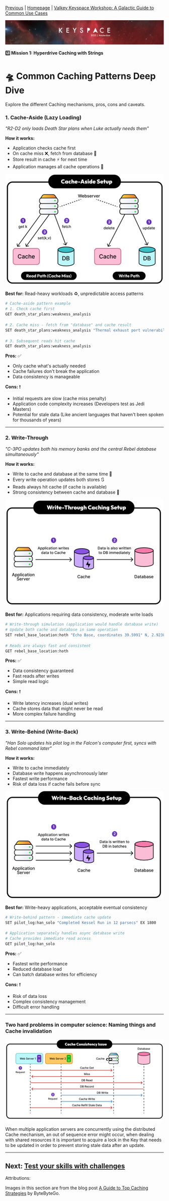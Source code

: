 [Previous](../caching/README.md) | [Homepage](../README.md) | [Valkey Keyspace Workshop: A Galactic Guide to Common Use Cases](../README.md)

![Keyspace](../../../static/img/keyspace-backdrop.png)

__1️⃣ Mission 1: Hyperdrive Caching with Strings__

# 🛸 Common Caching Patterns Deep Dive

Explore the different Caching mechanisms, pros, cons and caveats.

### **1. Cache-Aside (Lazy Loading)**

*"R2-D2 only loads Death Star plans when Luke actually needs them"*

**How it works:**
- Application checks cache first
- On cache miss ❌, fetch from database 💽
- Store result in cache ⚡ for next time
- Application manages all cache operations 🧠

![Cache-Aside](../../../static/img/caching_03-cache-aside.png)

**Best for:** Read-heavy workloads ♻️, unpredictable access patterns

```bash
# Cache-aside pattern example
# 1. Check cache first
GET death_star_plans:weakness_analysis

# 2. Cache miss - fetch from "database" and cache result
SET death_star_plans:weakness_analysis "Thermal exhaust port vulnerability confirmed" EX 3600

# 3. Subsequent reads hit cache
GET death_star_plans:weakness_analysis
```

**Pros:** ✅
- Only cache what's actually needed
- Cache failures don't break the application
- Data consistency is manageable

**Cons:** ❗ 
- Initial requests are slow (cache miss penalty)
- Application code complexity increases (Developers test as Jedi Masters)
- Potential for stale data (Like ancient languages that haven't been spoken for thousands of years)

---

### **2. Write-Through**
*"C-3PO updates both his memory banks and the central Rebel database simultaneously"*

**How it works:**
- Write to cache and database at the same time 🔄
- Every write operation updates both stores 🔃
- Reads always hit cache (if cache is available) 
- Strong consistency between cache and database 💪

![Write-Through](../../../static/img/caching_02-write-through.png)

**Best for:** Applications requiring data consistency, moderate write loads

```bash
# Write-through simulation (application would handle database write)
# Update both cache and database in same operation
SET rebel_base_location:hoth "Echo Base, coordinates 39.5991° N, 2.9238° E" EX 7200

# Reads are always fast and consistent
GET rebel_base_location:hoth
```

**Pros:** ✅
- Data consistency guaranteed
- Fast reads after writes
- Simple read logic

**Cons:** ❗
- Write latency increases (dual writes)
- Cache stores data that might never be read
- More complex failure handling

---

### **3. Write-Behind (Write-Back)**
*"Han Solo updates his pilot log in the Falcon's computer first, syncs with Rebel command later"*

**How it works:**
- Write to cache immediately
- Database write happens asynchronously later
- Fastest write performance
- Risk of data loss if cache fails before sync

![Write-back](../../../static/img/caching_04-write-back.png)

**Best for:** Write-heavy applications, acceptable eventual consistency

```bash
# Write-behind pattern - immediate cache update
SET pilot_log:han_solo "Completed Kessel Run in 12 parsecs" EX 1800

# Application separately handles async database write
# Cache provides immediate read access
GET pilot_log:han_solo
```

**Pros:** ✅
- Fastest write performance
- Reduced database load
- Can batch database writes for efficiency

**Cons:** ❗
- Risk of data loss
- Complex consistency management
- Difficult error handling

---

### Two hard problems in computer science: Naming things and Cache invalidation

![Cache-invalidation](../../../static/img/caching_05-consistency-issue.png)

When multiple application servers are concurrently using the distributed Cache mechanism, an out of sequence error might occur, when dealing with shared resources it is important to acquire a lock in the Key that needs to be updated in order to prevent storing stale data after an update.

---

## Next: [Test your skills with challenges](../caching/challenge.md)

Attributions:

Images in this section are from the blog post [A Guide to Top Caching Strategies](https://blog.bytebytego.com/p/a-guide-to-top-caching-strategies) by ByteByteGo.
